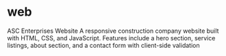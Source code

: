 # web
ASC Enterprises Website
A responsive construction company website built with HTML, CSS, and JavaScript. Features include a hero section, service listings, about section, and a contact form with client-side validation
